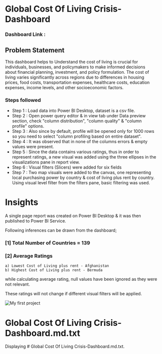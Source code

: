 
# Global Cost Of Living Crisis-Dashboard

### Dashboard Link :

## Problem Statement

This dashboard helps to Understand the cost of living is crucial for individuals, businesses, and policymakers to make informed decisions about financial planning, investment, and policy formulation. 
The cost of living varies significantly across regions due to differences in housing prices, food costs, transportation expenses, healthcare costs, education expenses, income levels, and other socioeconomic factors.


### Steps followed 

- Step 1 : Load data into Power BI Desktop, dataset is a csv file.
- Step 2 : Open power query editor & in view tab under Data preview section, check "column distribution", "column quality" & "column profile" options.
- Step 3 : Also since by default, profile will be opened only for 1000 rows so you need to select "column profiling based on entire dataset".
- Step 4 : It was observed that in none of the columns errors & empty values were present.  
- Step 5 : Since the data contains various ratings, thus in order to represent ratings, a new visual was added using the three ellipses in the visualizations pane in report view. 
- Step 6 : Visual filters (Slicers) were added for six fields
- Step 7 : Two map visuals were added to the canvas, one representing local purchasing power by country & cost of living plus rent by country.
           Using visual level filter from the filters pane, basic filtering was used.
           
# Insights

A single page report was created on Power BI Desktop & it was then published to Power BI Service.

Following inferences can be drawn from the dashboard;

### [1] Total Number of Countries = 139

           
### [2] Average Ratings

    a) Lowest Cost of Living plus rent - Afghanistan
    b) Highest Cost of Living plus rent - Bermuda
  
  while calculating average rating, null values have been ignored as they were not relevant. 
  
  These ratings will not change if different visual filters will be applied.  

 ![My first project](https://github.com/Olayinka08/My-PowerBi-Projects/assets/144460106/ba7c342e-a093-49e9-92a5-ada2adeffbd5)

 
 
# Global Cost Of Living Crisis-Dashboard.md.txt
Displaying # Global Cost Of Living Crisis-Dashboard.md.txt.
